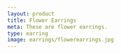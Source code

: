 ```yaml
---
layout: product
title: Flower Earrings
meta: These are flower earrings. 
type: earring
image: earrings/flowerearrings.jpg  
---
```


